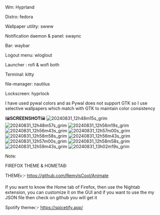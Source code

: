 Wm: Hyprland

Distro: fedora

Wallpaper utility: swww

Notification daemon & panel: swaync

Bar: waybar

Logout menu: wloglout

Launcher : rofi & wofi both

Terminal: kitty

file-manager: nautilus

Lockscreen: hyprlock

I have used pywal colors and as Pywal does not support GTK so I use selective wallpapers which match with GTK to maintain color consistency

🖼️𝐒𝐂𝐑𝐄𝐄𝐍𝐒𝐇𝐎𝐓🖼️
![20240831_12h48m15s_grim](https://github.com/user-attachments/assets/d7ff5953-08fc-4761-8052-a9759440f9cb)
![20240831_12h48m57s_grim](https://github.com/user-attachments/assets/b62ac32b-b4cb-434a-a3c6-99610ecaa344)
![20240831_12h56m19s_grim](https://github.com/user-attachments/assets/0f80af73-38b1-4cba-b3aa-d565246905f3)
![20240831_12h56m43s_grim](https://github.com/user-attachments/assets/e64c57d8-fa74-45fa-bc2a-8ae24f05f1de)
![20240831_12h57m00s_grim](https://github.com/user-attachments/assets/c926a20c-8444-4289-8d0f-4f1c69b39615)
![20240831_12h58m58s_grim](https://github.com/user-attachments/assets/1a7d3014-ef1d-46dc-9279-03f866874a9a)
![20240831_12h56m43s_grim](https://github.com/user-attachments/assets/9150727d-240b-4cfe-9b6b-a2dc59a102cc)
![20240831_12h57m00s_grim](https://github.com/user-attachments/assets/1d17e62c-c4ff-4554-9318-f17dd4af479f)
![20240831_12h58m58s_grim](https://github.com/user-attachments/assets/04daddb4-2a02-4442-86e6-77fea3b4f524)
![20240831_12h59m43s_grim](https://github.com/user-attachments/assets/3ddc25ea-a273-4706-9cba-eeea063e6329)
![20240831_13h02m19s_grim](https://github.com/user-attachments/assets/3cb1cc8c-422c-4448-b2e8-f7bc7f5636ca)



Note: 

FIREFOX THEME & HOMETAB:

THEME👉
https://github.com/RemylsCool/Animate
 
If you want to know the Home tab of Firefox, then use the Nightab extension, you can customize it on the GUI and if you want to use the my JSON file then check on github you will get it

Spotify theme👉
https://spicetify.app/
